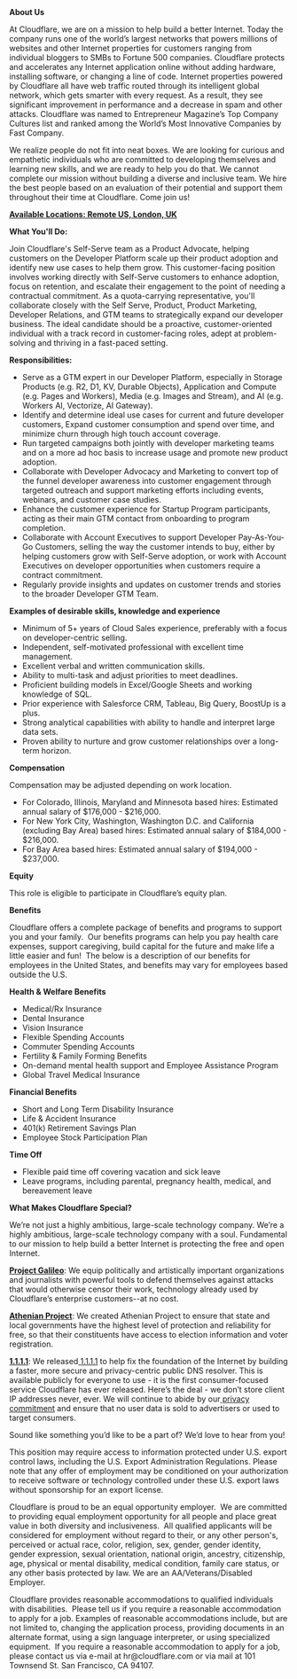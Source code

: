 <div class="content-intro">
	<div><strong>About Us</strong></div>
	<div>
		<p>At Cloudflare, we are on a mission to help build a better Internet. Today the company runs one of the world’s largest networks that powers millions of websites and other Internet properties for customers ranging from individual bloggers to SMBs to Fortune 500 companies. Cloudflare protects and accelerates any Internet application online without adding hardware, installing software, or changing a line of code. Internet properties powered by Cloudflare all have web traffic routed through its intelligent global network, which gets smarter with every request. As a result, they see significant improvement in performance and a decrease in spam and other attacks. Cloudflare was named to Entrepreneur Magazine’s Top Company Cultures list and ranked among the World’s Most Innovative Companies by Fast Company.&nbsp;</p>
		<p><span style="font-weight: 400;">We realize people do not fit into neat boxes. We are looking for curious and empathetic individuals who are committed to developing themselves and learning new skills, and we are ready to help you do that. We cannot complete our mission without building a diverse and inclusive team. We hire the best people based on an evaluation of their potential and support them throughout their time at Cloudflare. Come join us!&nbsp;</span></p>
	</div>
</div>
<p><span style="text-decoration: underline;"><strong>Available</strong><strong> Locations: Remote US, London, UK</strong></span></p>
<p><strong>What You'll Do:&nbsp;</strong></p>
<p>Join Cloudflare's Self-Serve team as a Product Advocate, helping customers on the Developer Platform scale up their product adoption and identify new use cases to help them grow. This customer-facing position involves working directly with Self-Serve customers to enhance adoption, focus on retention, and escalate their engagement to the point of needing a contractual commitment. As a quota-carrying representative, you'll collaborate closely with the Self Serve, Product, Product Marketing, Developer Relations, and GTM teams to strategically expand our developer business. The ideal candidate should be a proactive, customer-oriented individual with a track record in customer-facing roles, adept at problem-solving and thriving in a fast-paced setting.</p>
<p><strong>Responsibilities:</strong></p>
<ul>
	<li>Serve as a GTM expert in our Developer Platform, especially in Storage Products (e.g. R2, D1, KV, Durable Objects), Application and Compute (e.g. Pages and Workers), Media (e.g. Images and Stream), and AI (e.g. Workers AI, Vectorize, AI Gateway).</li>
	<li>Identify and determine ideal use cases for current and future developer customers, Expand customer consumption and spend over time, and minimize churn through high touch account coverage.</li>
	<li>Run targeted campaigns both jointly with developer marketing teams and on a more ad hoc basis to increase usage and promote new product adoption.</li>
	<li>Collaborate with Developer Advocacy and Marketing to convert top of the funnel developer awareness into customer engagement through targeted outreach and support marketing efforts including events, webinars, and customer case studies.</li>
	<li>Enhance the customer experience for Startup Program participants, acting as their main GTM contact from onboarding to program completion.</li>
	<li>Collaborate with Account Executives to support Developer Pay-As-You-Go Customers, selling the way the customer intends to buy, either by helping customers grow with Self-Serve adoption, or work with Account Executives on developer opportunities when customers require a contract commitment.</li>
	<li>Regularly provide insights and updates on customer trends and stories to the broader Developer GTM Team.</li>
</ul>
<p><strong>Examples of desirable skills, knowledge and experience</strong></p>
<ul>
	<li>Minimum of 5+ years of Cloud Sales experience, preferably with a focus on developer-centric selling.</li>
	<li>Independent, self-motivated professional with excellent time management.</li>
	<li>Excellent verbal and written communication skills.</li>
	<li>Ability to multi-task and adjust priorities to meet deadlines.</li>
	<li>Proficient building models in Excel/Google Sheets and working knowledge of SQL.</li>
	<li>Prior experience with Salesforce CRM, Tableau, Big Query, BoostUp is a plus.</li>
	<li>Strong analytical capabilities with ability to handle and interpret large data sets.</li>
	<li>Proven ability to nurture and grow customer relationships over a long-term horizon.</li>
</ul>
<p><strong>Compensation</strong></p>
<p>Compensation may be adjusted depending on work location.</p>
<ul>
	<li><span data-sheets-root="1">For Colorado, Illinois, Maryland and Minnesota based hires: Estimated annual salary of $176,000 - $216,000.</span></li>
	<li><span data-sheets-root="1">For New York City, Washington, Washington D.C. and California (excluding Bay Area) based hires: Estimated annual salary of $184,000 - $216,000.</span></li>
	<li><span data-sheets-root="1">For Bay Area based hires: Estimated annual salary of $194,000 - $237,000.</span></li>
</ul>
<p><strong>Equity</strong></p>
<p>This role is eligible to participate in Cloudflare’s equity plan.</p>
<p><strong>Benefits</strong></p>
<p>Cloudflare offers a complete package of benefits and programs to support you and your family.&nbsp; Our benefits programs can help you pay health care expenses, support caregiving, build capital for the future and make life a little easier and fun!&nbsp; The below is a description of our benefits for employees in the United States, and benefits may vary for employees based outside the U.S.</p>
<p><strong>Health &amp; Welfare Benefits</strong></p>
<ul>
	<li>Medical/Rx Insurance</li>
	<li>Dental Insurance</li>
	<li>Vision Insurance</li>
	<li>Flexible Spending Accounts</li>
	<li>Commuter Spending Accounts</li>
	<li>Fertility &amp; Family Forming Benefits</li>
	<li>On-demand mental health support and Employee Assistance Program</li>
	<li>Global Travel Medical Insurance</li>
</ul>
<p><strong>Financial Benefits</strong></p>
<ul>
	<li>Short and Long Term Disability Insurance</li>
	<li>Life &amp; Accident Insurance</li>
	<li>401(k) Retirement Savings Plan</li>
	<li>Employee Stock Participation Plan</li>
</ul>
<p><strong>Time Off</strong></p>
<ul>
	<li>Flexible paid time off covering vacation and sick leave</li>
	<li>Leave programs, including parental, pregnancy health, medical, and bereavement leave</li>
</ul>
<div class="content-conclusion">
	<p><strong>What Makes Cloudflare Special?</strong></p>
	<p><span style="font-weight: 400;">We’re not just a highly ambitious, large-scale technology company. We’re a highly ambitious, large-scale technology company with a soul. Fundamental to our mission to help build a better Internet is protecting the free and open Internet.</span></p>
	<p><a href="https://blog.cloudflare.com/protecting-free-expression-online/"><strong>Project Galileo</strong></a><span style="font-weight: 400;">: We equip politically and artistically important organizations and journalists with powerful tools to defend themselves against attacks that would otherwise censor their work, technology already used by Cloudflare’s enterprise customers--at no cost.</span></p>
	<p><strong><a href="https://www.cloudflare.com/athenian/">Athenian Project</a></strong><span style="font-weight: 400;">: We created Athenian Project to ensure that state and local governments have the highest level of protection and reliability for free, so that their constituents have access to election information and voter registration.</span></p>
	<p><a href="https://1.1.1.1/"><strong>1.1.1.1</strong></a><span style="font-weight: 400;">: We released</span><a href="https://1.1.1.1/"> <span style="font-weight: 400;">1.1.1.1</span></a><span style="font-weight: 400;"> to help fix the foundation of the Internet by building a faster, more secure and privacy-centric public DNS resolver. This is available publicly for everyone to use - it is the first consumer-focused service Cloudflare has ever released. Here’s the deal - we don’t store client IP addresses never, ever. We will continue to abide by our</span><a href="https://developers.cloudflare.com/1.1.1.1/privacy/public-dns-resolver"> privacy commitment</a><span style="font-weight: 400;"> and ensure that no user data is sold to advertisers or used to target consumers.</span></p>
	<p><span style="font-weight: 400;">Sound like something you’d like to be a part of? We’d love to hear from you!</span></p>
	<p><span style="font-weight: 400;">This position may require access to information protected under U.S. export control laws, including the U.S. Export Administration Regulations. Please note that any offer of employment may be conditioned on your authorization to receive software or technology controlled under these U.S. export laws without sponsorship for an export license.</span></p>
	<p><span style="font-weight: 400;">Cloudflare is proud to be an equal opportunity employer. &nbsp;We are committed to providing equal employment opportunity for all people and place great value in both diversity and inclusiveness. &nbsp;All qualified applicants will be considered for employment without regard to their, or any other person's, perceived or actual</span> <span style="font-weight: 400;">race, color, religion, sex, gender, gender identity, gender expression, sexual orientation, national origin, ancestry, citizenship, age, physical or mental disability, medical condition, family care status, or any other basis protected by law. </span><span style="font-weight: 400;">We are an AA/Veterans/Disabled Employer.</span></p>
	<p><span style="font-weight: 400;">Cloudflare provides reasonable accommodations to qualified individuals with disabilities. &nbsp;Please tell us if you require a reasonable accommodation to apply for a job. Examples of reasonable accommodations include, but are not limited to, changing the application process, providing documents in an alternate format, using a sign language interpreter, or using specialized equipment. &nbsp;If you require a reasonable accommodation to apply for a job, please contact us via e-mail at </span><span style="font-weight: 400;">hr@cloudflare.com</span><span style="font-weight: 400;"> or via mail at 101 Townsend St. San Francisco, CA 94107.</span></p>
</div>